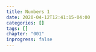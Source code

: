 ```yaml
---
title: Numbers 1
date: 2020-04-12T12:41:15-04:00
categories: []
tags: []
chapter: "001"
inprogress: false
---
```


